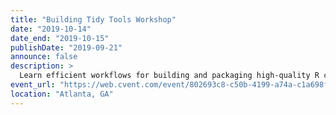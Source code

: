 ```yaml
---
title: "Building Tidy Tools Workshop"
date: "2019-10-14"
date_end: "2019-10-15"
publishDate: "2019-09-21"
announce: false
description: >
  Learn efficient workflows for building and packaging high-quality R code. The class is taught by Hadley Wickham and Jenny Bryan.
event_url: "https://web.cvent.com/event/802693c8-c50b-4199-a74a-c1a698ff7c0c/summary"
location: "Atlanta, GA"
---
```

